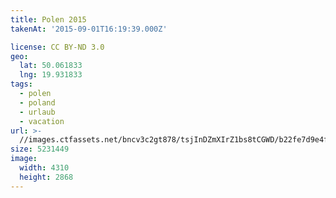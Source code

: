 ```yaml
---
title: Polen 2015
takenAt: '2015-09-01T16:19:39.000Z'

license: CC BY-ND 3.0
geo:
  lat: 50.061833
  lng: 19.931833
tags:
  - polen
  - poland
  - urlaub
  - vacation
url: >-
  //images.ctfassets.net/bncv3c2gt878/tsjInDZmXIrZ1bs8tCGWD/b22fe7d9e4ff8444839fa2c6fb2dd5fc/polen-2015_25957469445_o
size: 5231449
image:
  width: 4310
  height: 2868
---
```

